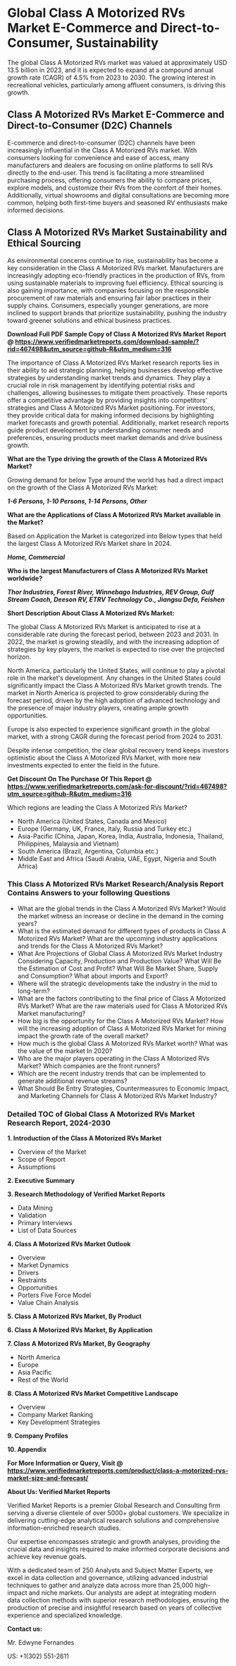 <h1>Global Class A Motorized RVs Market E-Commerce and Direct-to-Consumer, Sustainability</h1><p class=""><p>The global Class A Motorized RVs market was valued at approximately USD 13.5 billion in 2023, and it is expected to expand at a compound annual growth rate (CAGR) of 4.5% from 2023 to 2030. The growing interest in recreational vehicles, particularly among affluent consumers, is driving this growth.</p><h2>Class A Motorized RVs Market E-Commerce and Direct-to-Consumer (D2C) Channels</h2><p>E-commerce and direct-to-consumer (D2C) channels have been increasingly influential in the Class A Motorized RVs market. With consumers looking for convenience and ease of access, many manufacturers and dealers are focusing on online platforms to sell RVs directly to the end-user. This trend is facilitating a more streamlined purchasing process, offering consumers the ability to compare prices, explore models, and customize their RVs from the comfort of their homes. Additionally, virtual showrooms and digital consultations are becoming more common, helping both first-time buyers and seasoned RV enthusiasts make informed decisions.</p><h2>Class A Motorized RVs Market Sustainability and Ethical Sourcing</h2><p>As environmental concerns continue to rise, sustainability has become a key consideration in the Class A Motorized RVs market. Manufacturers are increasingly adopting eco-friendly practices in the production of RVs, from using sustainable materials to improving fuel efficiency. Ethical sourcing is also gaining importance, with companies focusing on the responsible procurement of raw materials and ensuring fair labor practices in their supply chains. Consumers, especially younger generations, are more inclined to support brands that prioritize sustainability, pushing the industry toward greener solutions and ethical business practices.</p></p><p class=""><strong>Download Full PDF Sample Copy of Class A Motorized RVs Market Report @ <a href="https://www.verifiedmarketreports.com/download-sample/?rid=467498&utm_source=github-R&utm_medium=316" target="_blank">https://www.verifiedmarketreports.com/download-sample/?rid=467498&utm_source=github-R&utm_medium=316</a></strong></p><p>The importance of&nbsp;Class A Motorized RVs Market research reports lies in their ability to aid strategic planning, helping businesses develop effective strategies by understanding market trends and dynamics. They play a crucial role in risk management by identifying potential risks and challenges, allowing businesses to mitigate them proactively. These reports offer a competitive advantage by providing insights into competitors' strategies and Class A Motorized RVs Market positioning. For investors, they provide critical data for making informed decisions by highlighting market forecasts and growth potential. Additionally, market research reports guide product development by understanding consumer needs and preferences, ensuring products meet market demands and drive business growth.</p><p><strong>What are the&nbsp;Type driving the growth of the Class A Motorized RVs Market?</strong></p><p id="" class="">Growing demand for below Type around the world has had a direct impact on the growth of the Class A Motorized RVs Market:</p><p class=""><em><strong>1-6 Persons, 1-10 Persons, 1-14 Persons, Other</strong></em></p><p class=""><strong>What are the&nbsp;Applications&nbsp;of Class A Motorized RVs Market available in the Market?</strong></p><p id="" class="">Based on Application the Market is categorized into Below types that held the largest Class A Motorized RVs Market share In 2024.</p><p class=""><em><strong>Home, Commercial</strong></em></p><p class=""><strong>Who is the largest Manufacturers of Class A Motorized RVs Market worldwide?</strong></p><p><em><strong>Thor Industries, Forest River, Winnebago Industries, REV Group, Gulf Stream Coach, Deeson RV, ETRV Technology Co., Jiangsu Defa, Feishen</strong></em></p><p id="" class=""><strong>Short Description About Class A Motorized RVs Market:</strong></p><p>The global Class A Motorized RVs Market is anticipated to rise at a considerable rate during the forecast period, between 2023 and 2031. In 2022, the market is growing steadily, and with the increasing adoption of strategies by key players, the market is expected to rise over the projected horizon.</p><p>North America, particularly the United States, will continue to play a pivotal role in the market's development. Any changes in the United States could significantly impact the Class A Motorized RVs Market growth trends. The market in North America is projected to grow considerably during the forecast period, driven by the high adoption of advanced technology and the presence of major industry players, creating ample growth opportunities.</p><p>Europe is also expected to experience significant growth in the global market, with a strong CAGR during the forecast period from 2024 to 2031.</p><p>Despite intense competition, the clear global recovery trend keeps investors optimistic about the Class A Motorized RVs Market, with more new investments expected to enter the field in the future.</p><p id="" class=""><strong>Get Discount On The Purchase Of This Report @ <a href="https://www.verifiedmarketreports.com/ask-for-discount/?rid=467498?utm_source=github-R&utm_medium=316" target="_blank">https://www.verifiedmarketreports.com/ask-for-discount/?rid=467498?utm_source=github-R&utm_medium=316</a></strong></p><p class="">Which regions are leading the Class A Motorized RVs Market?</p><ul><li>North America (United States, Canada and Mexico)</li><li>Europe (Germany, UK, France, Italy, Russia and Turkey etc.)</li><li>Asia-Pacific (China, Japan, Korea, India, Australia, Indonesia, Thailand, Philippines, Malaysia and Vietnam)</li><li>South America (Brazil, Argentina, Columbia etc.)</li><li>Middle East and Africa (Saudi Arabia, UAE, Egypt, Nigeria and South Africa)</li></ul><h3 id="" class="">This Class A Motorized RVs Market Research/Analysis Report Contains Answers to your following Questions</h3><ul><li>What are the global trends in the Class A Motorized RVs Market? Would the market witness an increase or decline in the demand in the coming years?</li><li>What is the estimated demand for different types of products in Class A Motorized RVs Market? What are the upcoming industry applications and trends for the Class A Motorized RVs Market?</li><li>What Are Projections of Global Class A Motorized RVs Market Industry Considering Capacity, Production and Production Value? What Will Be the Estimation of Cost and Profit? What Will Be Market Share, Supply and Consumption? What about imports and Export?</li><li>Where will the strategic developments take the industry in the mid to long-term?</li><li>What are the factors contributing to the final price of Class A Motorized RVs Market? What are the raw materials used for Class A Motorized RVs Market manufacturing?</li><li>How big is the opportunity for the Class A Motorized RVs Market? How will the increasing adoption of Class A Motorized RVs Market for mining impact the growth rate of the overall market?</li><li>How much is the global Class A Motorized RVs Market worth? What was the value of the market In 2020?</li><li>Who are the major players operating in the Class A Motorized RVs Market? Which companies are the front runners?</li><li>Which are the recent industry trends that can be implemented to generate additional revenue streams?</li><li>What Should Be Entry Strategies, Countermeasures to Economic Impact, and Marketing Channels for Class A Motorized RVs Market Industry?</li></ul><h3 id="" class="">Detailed TOC of Global Class A Motorized RVs Market Research Report, 2024-2030</h3><p id="" class=""><strong>1. Introduction of the Class A Motorized RVs Market</strong></p><ul><li>Overview of the Market</li><li>Scope of Report</li><li>Assumptions</li></ul><p id="" class=""><strong>2. Executive Summary</strong></p><p id="" class=""><strong>3. Research Methodology of Verified Market Reports</strong></p><ul><li>Data Mining</li><li>Validation</li><li>Primary Interviews</li><li>List of Data Sources</li></ul><p id="" class=""><strong>4. Class A Motorized RVs Market Outlook</strong></p><ul><li>Overview</li><li>Market Dynamics</li><li>Drivers</li><li>Restraints</li><li>Opportunities</li><li>Porters Five Force Model</li><li>Value Chain Analysis</li></ul><p id="" class=""><strong>5. Class A Motorized RVs Market, By Product</strong></p><p id="" class=""><strong>6. Class A Motorized RVs Market, By Application</strong></p><p id="" class=""><strong>7. Class A Motorized RVs Market, By Geography</strong></p><ul><li>North America</li><li>Europe</li><li>Asia Pacific</li><li>Rest of the World</li></ul><p id="" class=""><strong>8. Class A Motorized RVs Market Competitive Landscape</strong></p><ul><li>Overview</li><li>Company Market Ranking</li><li>Key Development Strategies</li></ul><p id="" class=""><strong>9. Company Profiles</strong></p><p id="" class=""><strong>10. Appendix</strong></p><p id="" class=""><strong>For More Information or Query, Visit @ <a href="https://www.verifiedmarketreports.com/product/class-a-motorized-rvs-market-size-and-forecast/" target="_blank">https://www.verifiedmarketreports.com/product/class-a-motorized-rvs-market-size-and-forecast/</a></strong></p><p id="" class=""><strong>About Us: Verified Market Reports</strong></p><p id="" class="">Verified Market Reports is a premier Global Research and Consulting firm serving a diverse clientele of over 5000+ global customers. We specialize in delivering cutting-edge analytical research solutions and comprehensive information-enriched research studies.</p><p id="" class="">Our expertise encompasses strategic and growth analyses, providing the crucial data and insights required to make informed corporate decisions and achieve key revenue goals.</p><p id="" class="">With a dedicated team of 250 Analysts and Subject Matter Experts, we excel in data collection and governance, utilizing advanced industrial techniques to gather and analyze data across more than 25,000 high-impact and niche markets. Our analysts are adept at integrating modern data collection methods with superior research methodologies, ensuring the production of precise and insightful research based on years of collective experience and specialized knowledge.</p><p id="" class=""><strong>Contact us:</strong></p><p id="" class="">Mr. Edwyne Fernandes</p><p id="" class="">US: +1(302) 551-2611</p>